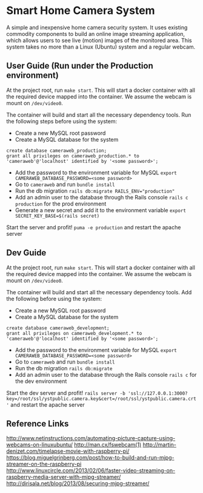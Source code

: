 # Smart Home Camera System

A simple and inexpensive home camera security system. It uses existing commodity components to build an online image streaming application, which allows users to see live (motion) images of the monitored area. This system takes no more than a Linux (Ubuntu) system and a regular webcam.


## User Guide (Run under the Production environment)
At the project root, run `make start`. This will start a docker container with all the required device mapped into the container. We assume the webcam is mount on `/dev/video0`.

The container will build and start all the necessary dependency tools. Run the following steps before using the system:
- Create a new MySQL root password
- Create a MySQL database for the system
```
create database cameraweb_production;
grant all privileges on cameraweb_production.* to 'cameraweb'@'localhost' identified by '<some password>';
```
- Add the password to the environment variable for MySQL `export CAMERAWEB_DATABASE_PASSWORD=<some password>`
- Go to `cameraweb` and run `bundle install`
- Run the db migration `rails db:migrate RAILS_ENV="production"`
- Add an admin user to the database through the Rails console `rails c production` for the prod environment
- Generate a new secret and add it to the environment variable `export SECRET_KEY_BASE=$(rails secret)`

Start the server and profit! `puma -e production` and restart the apache server


## Dev Guide
At the project root, run `make start`. This will start a docker container with all the required device mapped into the container. We assume the webcam is mount on `/dev/video0`.

The container will build and start all the necessary dependency tools. Add the following before using the system:
- Create a new MySQL root password
- Create a MySQL database for the system
```
create database cameraweb_development;
grant all privileges on cameraweb_development.* to 'cameraweb'@'localhost' identified by '<some password>';
```
- Add the password to the environment variable for MySQL `export CAMERAWEB_DATABASE_PASSWORD=<some password>`
- Go to `cameraweb` and run `bundle install`
- Run the db migration `rails db:migrate`
- Add an admin user to the database through the Rails console `rails c` for the dev environment

Start the dev server and profit! `rails server -b 'ssl://127.0.0.1:3000?key=/root/ssl/ystpublic.camera.key&cert=/root/ssl/ystpublic.camera.crt'` and restart the apache server


## Reference Links
http://www.netinstructions.com/automating-picture-capture-using-webcams-on-linuxubuntu/
http://man.cx/fswebcam(1)
http://martin-denizet.com/timelapse-movie-with-raspberry-pi/
https://blog.miguelgrinberg.com/post/how-to-build-and-run-mjpg-streamer-on-the-raspberry-pi
http://www.linuxcircle.com/2013/02/06/faster-video-streaming-on-raspberry-media-server-with-mjpg-streamer/
http://dirisala.net/blog/2013/08/securing-mjpg-streamer/

